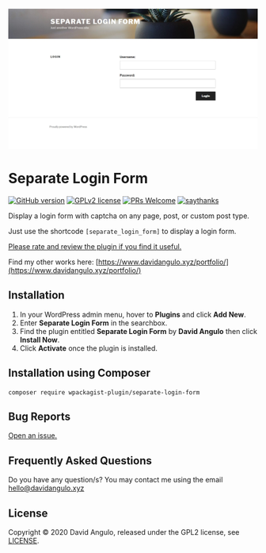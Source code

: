 ![](assets/screenshot-1.jpg)

# Separate Login Form
[![GitHub version](https://img.shields.io/wordpress/plugin/v/separate-login-form?color=brightgreen&style=for-the-badge)](https://wordpress.org/plugins/separate-login-form/)
[![GPLv2 license](https://img.shields.io/badge/License-GPLv2-brightgreen.svg?style=for-the-badge)](LICENSE)
[![PRs Welcome](https://img.shields.io/badge/PRs-welcome-blueviolet.svg?style=for-the-badge)](https://github.com/dcangulo/separate-login-form/pulls)
[![saythanks](https://img.shields.io/badge/say-thanks-ff69b4.svg?style=for-the-badge)](https://wordpress.org/support/plugin/separate-login-form/reviews/#new-post)

Display a login form with captcha on any page, post, or custom post type.

Just use the shortcode `[separate_login_form]` to display a login form.

[Please rate and review the plugin if you find it useful.](https://wordpress.org/support/plugin/separate-login-form/reviews/#new-post)

Find my other works here: [https://www.davidangulo.xyz/portfolio/](https://www.davidangulo.xyz/portfolio/)

## Installation
1. In your WordPress admin menu, hover to **Plugins** and click **Add New**.
2. Enter **Separate Login Form** in the searchbox.
3. Find the plugin entitled **Separate Login Form** by **David Angulo** then click **Install Now**.
4. Click **Activate** once the plugin is installed.

## Installation using Composer
```
composer require wpackagist-plugin/separate-login-form
```

## Bug Reports
[Open an issue.](https://github.com/dcangulo/separate-login-form/issues/new)

## Frequently Asked Questions
Do you have any question/s? You may contact me using the email [hello@davidangulo.xyz](mailto:hello@davidangulo.xyz)

## License
Copyright © 2020 David Angulo, released under the GPL2 license, see [LICENSE](LICENSE).
